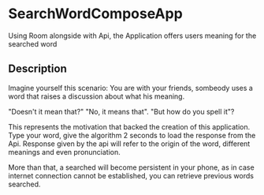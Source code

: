 # SearchWordComposeApp

Using Room alongside with Api, the Application offers users meaning for the searched word

## Description

Imagine yourself this scenario: You are with your friends, sombeody uses a word that raises a discussion about what his meaning. 

"Doesn't it mean that?" "No, it means that". "But how do you spell it"? 

This represents the motivation that backed the creation of this application. Type your word, give the algorithm 2 seconds to load the response from the Api.
Response given by the api will refer to the origin of the word, different meanings and even pronunciation.

More than that, a searched will become persistent in your phone, as in case internet connection cannot be established, you can retrieve previous words searched.


